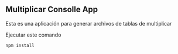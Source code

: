## Multiplicar Consolle App

Esta es una aplicación para generar archivos de tablas de multiplicar

Ejecutar este comando

```
npm install
```
